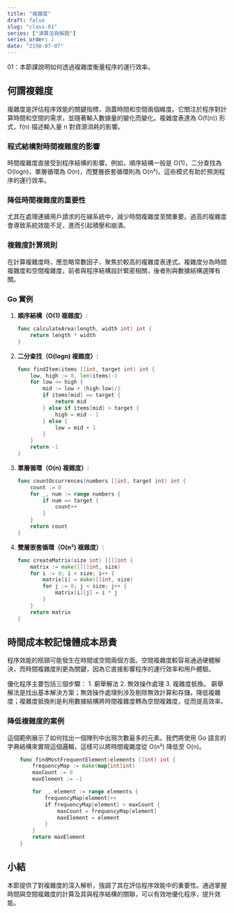 ```yaml
---
title: "複雜度"
draft: false
slug: "class-01"
series: ["演算法與解題"]
series_order: 1
date: "2198-07-07"
---
```

01：本節課說明如何透過複雜度衡量程序的運行效率。

## 何謂複雜度
複雜度是評估程序效能的關鍵指標，涵蓋時間和空間兩個維度。它關注於程序對計算時間和空間的需求，並隨著輸入數據量的變化而變化。複雜度表達為 O(f(n)) 形式，f(n) 描述輸入量 n 對資源消耗的影響。

### 程式結構對時間複雜度的影響
時間複雜度直接受到程序結構的影響。例如，順序結構一般是 O(1)，二分查找為 O(logn)，單層循環為 O(n)，而雙層嵌套循環則為 O(n²)。這些模式有助於預測程序的運行效率。

### 降低時間複雜度的重要性
尤其在處理連續用戶請求的在線系統中，減少時間複雜度至關重要。過高的複雜度會導致系統效能不足，進而引起積壓和崩潰。

### 複雜度計算規則
在計算複雜度時，應忽略常數因子，聚焦於較高的複雜度表達式。複雜度分為時間複雜度和空間複雜度，前者與程序結構設計緊密相關，後者則與數據結構選擇有關。

### Go 實例

1. **順序結構（O(1) 複雜度）**:
   ```go
   func calculateArea(length, width int) int {
       return length * width
   }
   ```

2. **二分查找（O(logn) 複雜度）**:
   ```go
   func findItem(items []int, target int) int {
       low, high := 0, len(items)-1
       for low <= high {
           mid := low + (high-low)/2
           if items[mid] == target {
               return mid
           } else if items[mid] > target {
               high = mid - 1
           } else {
               low = mid + 1
           }
       }
       return -1
   }
   ```

3. **單層循環（O(n) 複雜度）**:
   ```go
   func countOccurrences(numbers []int, target int) int {
       count := 0
       for _, num := range numbers {
           if num == target {
               count++
           }
       }
       return count
   }
   ```

4. **雙層嵌套循環（O(n²) 複雜度）**:
   ```go
   func createMatrix(size int) [][]int {
       matrix := make([][]int, size)
       for i := 0; i < size; i++ {
           matrix[i] = make([]int, size)
           for j := 0; j < size; j++ {
               matrix[i][j] = i * j
           }
       }
       return matrix
   }
   ```

## 時間成本較記憶體成本昂貴
程序效能的瓶頸可能發生在時間或空間兩個方面。空間複雜度較容易通過硬體解決，而時間複雜度則更為關鍵，因為它直接影響程序的運行效率和用戶體驗。

優化程序主要包括三個步驟：
    1. 窮舉解法
    2. 無效操作處理
    3. 複雜度抵換。
窮舉解法是找出基本解決方案；無效操作處理則涉及剔除無效計算和存儲，降低複雜度；複雜度抵換則是利用數據結構將時間複雜度轉為空間複雜度，從而提高效率。

### 降低複雜度的案例
這個範例展示了如何找出一個陣列中出現次數最多的元素。我們將使用 Go 語言的字典結構來實現這個邏輯，這樣可以將時間複雜度從 O(n²) 降低至 O(n)。
```go
    func findMostFrequentElement(elements []int) int {
        frequencyMap := make(map[int]int)
        maxCount := 0
        maxElement := -1

        for _, element := range elements {
            frequencyMap[element]++
            if frequencyMap[element] > maxCount {
                maxCount = frequencyMap[element]
                maxElement = element
            }
        }
        return maxElement
    }
```

## 小結
本節提供了對複雜度的深入解析，強調了其在評估程序效能中的重要性。通過掌握時間與空間複雜度的計算及其與程序結構的關聯，可以有效地優化程序，提升效能。